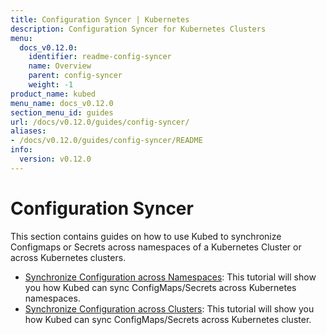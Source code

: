 ```yaml
---
title: Configuration Syncer | Kubernetes
description: Configuration Syncer for Kubernetes Clusters
menu:
  docs_v0.12.0:
    identifier: readme-config-syncer
    name: Overview
    parent: config-syncer
    weight: -1
product_name: kubed
menu_name: docs_v0.12.0
section_menu_id: guides
url: /docs/v0.12.0/guides/config-syncer/
aliases:
- /docs/v0.12.0/guides/config-syncer/README
info:
  version: v0.12.0
---
```


# Configuration Syncer

This section contains guides on how to use Kubed to synchronize Configmaps or Secrets across namespaces of a Kubernetes Cluster or across Kubernetes clusters.

- [Synchronize Configuration across Namespaces](/docs/v0.12.0/guides/config-syncer/intra-cluster): This tutorial will show you how Kubed can sync ConfigMaps/Secrets across Kubernetes namespaces.
- [Synchronize Configuration across Clusters](/docs/v0.12.0/guides/config-syncer/inter-cluster): This tutorial will show you how Kubed can sync ConfigMaps/Secrets across Kubernetes cluster.
